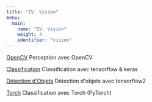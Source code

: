 ```yaml
---
title: "IV. Vision"
menu:
  main:
    name: "IV. Vision"
    weight: 4
    identifier: "vision"
---
```


[OpenCV](opencv/) Perception avec OpenCV

[Classification](classification_tf2/) Classification avec tensorflow & keras

[Détection d'Objets](object_detection_tf2/) Détection d'objets avec tensorflow2

[Torch](pytorch/) Classification avec Torch (PyTorch)
